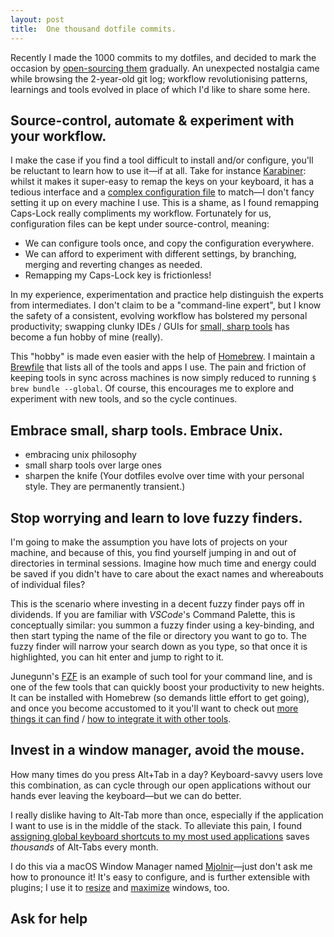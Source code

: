 ```yaml
---
layout: post
title:  One thousand dotfile commits.
---
```


Recently I made the 1000 commits to my dotfiles, and decided to
mark the occasion by
[open-sourcing them](https://www.github.com/kieran-bamforth/dotfiles)
gradually. An unexpected nostalgia came while browsing the 2-year-old git
log; workflow revolutionising patterns, learnings and tools evolved in place
of which I'd like to share some here.

## Source-control, automate & experiment with your workflow.

I make the case if you find a tool difficult to install and/or configure,
you'll be reluctant to learn how to use it—if at all. Take for instance
[Karabiner](https://pqrs.org/osx/karabiner/): whilst it makes it super-easy to
remap the keys on your keyboard, it has a tedious interface and a [complex
configuration
file](https://github.com/kieran-bamforth/dotfiles/blob/master/.config/karabiner/karabiner.json)
to match—I don't fancy setting it up on every machine I use. This is a shame,
as I found remapping Caps-Lock really compliments my workflow. Fortunately for
us, configuration files can be kept under source-control, meaning:

- We can configure tools once, and copy the configuration everywhere.
- We can afford to experiment with different settings, by branching, merging
    and reverting changes as needed.
- Remapping my Caps-Lock key is frictionless!

In my experience, experimentation and practice help distinguish the
experts from intermediates. I don't claim to be a "command-line expert", but I
know the safety of a consistent, evolving workflow has bolstered my personal
productivity; swapping clunky IDEs / GUIs for [small, sharp
tools](https://github.com/kieran-bamforth/dotfiles/blob/master/.Brewfile#L68-L144)
has become a fun hobby of mine (really).

This "hobby" is made even easier with the help of [Homebrew](https://brew.sh). I
maintain a [Brewfile](https://github.com/kieran-bamforth/dotfiles/blob/master/.Brewfile)
that lists all of the tools and apps I use. The pain and friction of keeping
tools in sync across machines is now simply reduced to running `$ brew bundle
--global`. Of course, this encourages me to explore and experiment with new
tools, and so the cycle continues.

## Embrace small, sharp tools. Embrace Unix.

- embracing unix philosophy
- small sharp tools over large ones
- sharpen the knife (Your dotfiles evolve over time with your personal style.
    They are permanently transient.)

## Stop worrying and learn to love fuzzy finders.

I'm going to make the assumption you have lots of projects on your machine, and
because of this, you find yourself jumping in and out of directories in terminal
sessions. Imagine how much time and energy could be saved if you didn't have
to care about the exact names and whereabouts of individual files?

This is the scenario where investing in a decent fuzzy finder pays off
in dividends. If you are familiar with _VSCode_'s Command Palette, this is
conceptually similar: you summon a fuzzy finder using a key-binding, and then
start typing the name of the file or directory you want to go to. The fuzzy
finder will narrow your search down as you type, so that once it is highlighted,
you can hit enter and jump to right to it.

Junegunn's [FZF](https://github.com/junegunn/fzf) is an example of such tool for
your command line, and is one of the few tools that can quickly boost your
productivity to new heights. It can be installed with Homebrew (so demands little
effort to get going), and once you become accustomed to it you'll want to check
out [more things it can find](https://github.com/junegunn/fzf/wiki/Examples)
/ [how to integrate it with other tools](https://github.com/junegunn/fzf.vim).

## Invest in a window manager, avoid the mouse.

How many times do you press Alt+Tab in a day? Keyboard-savvy users love this
combination, as can cycle through our open applications without our hands
ever leaving the keyboard—but we can do better.

I really dislike having to Alt-Tab more than once, especially if the application
I want to use is in the middle of the stack. To alleviate this pain, I found
[assigning global keyboard shortcuts to my most used
applications](https://github.com/kieran-bamforth/dotfiles/blob/master/.mjolnir/init.lua#L22-L40)
saves _thousands_ of Alt-Tabs every month.

I do this via a macOS Window Manager named
[Mjolnir](https://github.com/sdegutis/mjolnir)—just don't ask me how to
pronounce it! It's easy to configure, and is further extensible with plugins;
I use it to [resize](https://github.com/kieran-bamforth/dotfiles/blob/master/.mjolnir/init.lua#L54-L88)
and [maximize](https://github.com/kieran-bamforth/dotfiles/blob/master/.mjolnir/init.lua#L54-L88)
windows, too.

## Ask for help
